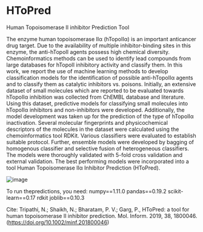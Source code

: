 # HToPred
Human Topoisomerase II inhibitor Prediction Tool


The enzyme human topoisomerase IIα (hTopoIIα) is an important anticancer drug target. Due to the availability of multiple inhibitor-binding sites in this enzyme, the anti-hTopoII agents possess high chemical diversity. Chemoinformatics methods can be used to identify lead compounds from large databases for hTopoII inhibitory activity and classify them. In this work, we report the use of machine learning methods to develop classification models for the identification of possible anti-hTopoIIα agents and to classify them as catalytic inhibitors vs. poisons. Initially, an extensive dataset of small molecules which are reported to be evaluated towards hTopoIIα inhibition was collected from ChEMBL database and literature. Using this dataset, predictive models for classifying small molecules into hTopoIIα inhibitors and non-inhibitors were developed. Additionally, the model development was taken up for the prediction of the type of hTopoIIα inactivation. Several molecular fingerprints and physicochemical descriptors of the molecules in the dataset were calculated using the chemoinformatics tool RDKit. Various classifiers were evaluated to establish suitable protocol. Further, ensemble models were developed by bagging of homogenous classifier and selective fusion of heterogeneous classifiers. The models were thoroughly validated with 5-fold cross validation and external validation. The best performing models were incorporated into a tool Human Topoisomerase IIα Inhibitor Prediction (HToPred). 



![image](https://github.com/user-attachments/assets/968c9228-de21-45f4-842d-0dd5ba5cf594)


To run thepredictions, you need:
  numpy==1.11.0
  pandas==0.19.2
  scikit-learn==0.17
  rdkit
  joblib==0.10.3



Cite: 
Tripathi, N.; Shaikh, N.; Bharatam, P. V.; Garg, P., HToPred: a tool for human topoisomerase II inhibitor prediction. Mol. Inform. 2019, 38, 1800046. (https://doi.org/10.1002/minf.201800046)
